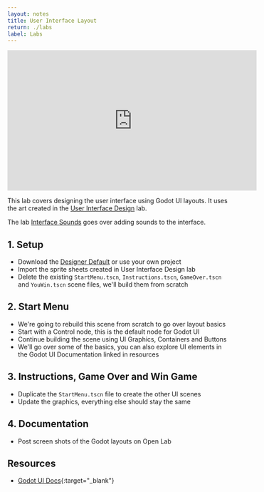 ```yaml
---
layout: notes
title: User Interface Layout
return: ./labs
label: Labs
---
```


<iframe width="560" height="315" src="https://www.youtube.com/embed/n2HdxTPCYIA?rel=0" frameborder="0" allowfullscreen></iframe>

This lab covers designing the user interface using Godot UI layouts.  It uses the art created in the [User Interface Design](3-5_User_Interface_Design) lab.

The lab [Interface Sounds](4-1_Interface_Sounds) goes over adding sounds to the interface.

## 1. Setup
- Download the [Designer Default](./Designer_Default.zip) or use your own project
- Import the sprite sheets created in User Interface Design lab
- Delete the existing `StartMenu.tscn`, `Instructions.tscn`, `GameOver.tscn` and `YouWin.tscn` scene files, we'll build them from scratch

## 2. Start Menu
- We're going to rebuild this scene from scratch to go over layout basics
- Start with a Control node, this is the default node for Godot UI
- Continue building the scene using UI Graphics, Containers and Buttons
- We'll go over some of the basics, you can also explore UI elements in the Godot UI Documentation linked in resources

## 3. Instructions, Game Over and Win Game
- Duplicate the `StartMenu.tscn` file to create the other UI scenes
- Update the graphics, everything else should stay the same

## 4. Documentation
- Post screen shots of the Godot layouts on Open Lab

## Resources
- [Godot UI Docs](https://docs.godotengine.org/en/stable/getting_started/step_by_step/ui_introduction_to_the_ui_system.html){:target="_blank"}